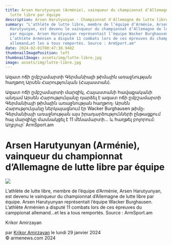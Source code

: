 ```yaml
---
title: Arsen Harutyunyan (Arménie), vainqueur du championnat d’Allemagne de
  lutte libre par équipe
description: Arsen Harutyunyan - Championnat d'Allemagne de lutte libre
summary: "L’athlète de lutte libre, membre de l’équipe d’Arménie, Arsen
  Harutyunyan, est devenu le vainqueur du championnat d’Allemagne de lutte libre
  par équipe. Arsen Harutyunyan représentait l’équipe Wacker Burghausen.
  L’athlète Arménien a disputé 11 combats lors de ces épreuves du championnat
  allemand…et les a tous remportés. Source : ArmSport.am"
date: 2024-02-01T00:47:38.948Z
thumbnailImagePosition: left
thumbnailImage: assets/img/lutte-libre.jpg
image: assets/img/lutte-libre.jpg
---
```

Ազատ ոճի ըմբշամարտի Գերմանիայի թիմային առաջնության հաղթող Արսեն Հարությունյան (Հայաստան).

Ազատ ոճի ըմբշամարտի մարզիկ, Հայաստանի հավաքականի անդամ Արսեն Հարությունյանը դարձել է ազատ ոճի ըմբշամարտի Գերմանիայի թիմային առաջնության հաղթող։ Արսեն Հարությունյանը ներկայացնում էր Wacker Burghausen թիմը։ Գերմանիայի առաջնության այս իրադարձությունների ընթացքում հայ մարզիկը մասնակցել է 11 մենամարտի... և հաղթել բոլորում: Աղբյուր՝ ArmSport.am

# Arsen Harutyunyan (Arménie), vainqueur du championnat d’Allemagne de lutte libre par équipe

![](https://www.armenews.com/IMG/arton112205.jpg)

L’athlète de lutte libre, membre de l’équipe d’Arménie, Arsen Harutyunyan, est devenu le vainqueur du championnat d’Allemagne de lutte libre par équipe. Arsen Harutyunyan représentait l’équipe Wacker Burghausen. L’athlète Arménien a disputé 11 combats lors de ces épreuves du camppionat allemand…et les a tous remportés. Source : ArmSport.am

Krikor Amirzayan

par [Krikor Amirzayan](https://www.armenews.com/spip.php?page=auteur&id_auteur=33) le lundi 29 janvier 2024\
© armenews.com 2024

<!--EndFragment-->